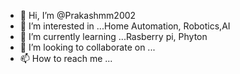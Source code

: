 - 👋 Hi, I’m @Prakashmm2002
- 👀 I’m interested in ...Home Automation, Robotics,AI
- 🌱 I’m currently learning ...Rasberry pi, Phyton 
- 💞️ I’m looking to collaborate on ...
- 📫 How to reach me ...

<!---
Prakashmm2002/Prakashmm2002 is a ✨ special ✨ repository because its `README.md` (this file) appears on your GitHub profile.
You can click the Preview link to take a look at your changes.
--->
